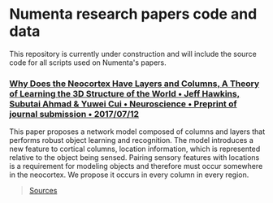 # Numenta research papers code and data
This repository is currently under construction and will include the source code for all scripts used on Numenta's papers. 

### [Why Does the Neocortex Have Layers and Columns, A Theory of Learning the 3D Structure of the World  • Jeff Hawkins, Subutai Ahmad & Yuwei Cui • Neuroscience • Preprint of journal submission • 2017/07/12][1]
This paper proposes a network model composed of columns and layers that performs robust object learning and recognition. The model introduces a new feature to cortical columns, location information, which is represented relative to the object being sensed. Pairing sensory features with locations is a requirement for modeling objects and therefore must occur somewhere in the neocortex. We propose it occurs in every column in every region.
> [Sources][1_src]

[1]: http://www.biorxiv.org/content/early/2017/07/12/162263
[1_src]: biorxiv/why_does_the_neocortex_have_layers_and_columns

